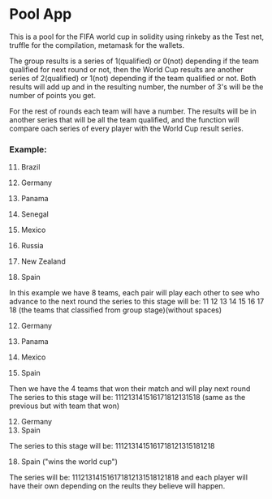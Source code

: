 <h1>Pool App</h1>

This is a pool for the FIFA world cup in solidity using rinkeby as the Test net, truffle for the compilation, metamask for the wallets.

The group results is a series of 1(qualified) or 0(not) depending if the team qualified for next round or not, then the World Cup results are another series of 2(qualified) or 1(not) depending if the team qualified or not. Both results will add up and in the resulting number, the number of 3's will be the number of points you get.

For the rest of rounds each team will have a number. The results will be in another series that will be all the team qualified, and the function will compare oach series of every player with the World Cup result series.

<h3>Example:</h3>

11. Brazil
12. Germany

13. Panama
14. Senegal

15. Mexico
16. Russia

17. New Zealand
18. Spain

In this example we have 8 teams, each pair will play each other to see who advance to the next round 
the series to this stage will be: 11 12 13 14 15 16 17 18 (the teams that classified from group stage)(without spaces)

12. Germany
13. Panama

15. Mexico
18. Spain

Then we have the 4 teams that won their match and will play next round
The series to this stage will be: 111213141516171812131518 (same as the previous but with team that won)

12. Germany
18. Spain

The series to this stage will be: 1112131415161718121315181218

18. Spain ("wins the world cup")

The series will be: 111213141516171812131518121818 and each player will have their own depending on the reults they believe will happen.
